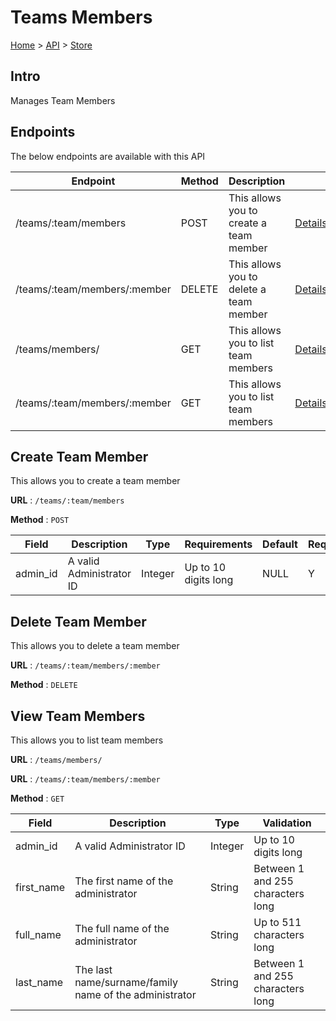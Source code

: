 # Teams Members
[Home](../../index.md) > [API](../index.md) > [Store](index.md)
## Intro
Manages Team Members
## Endpoints
The below endpoints are available with this API

| Endpoint | Method | Description | |
| --- | --- | --- | --- |
| /teams/:team/members | POST | This allows you to create a team member | [Details](#create-team-member) |
| /teams/:team/members/:member | DELETE | This allows you to delete a team member | [Details](#delete-team-member) |
| /teams/members/ | GET | This allows you to list team members | [Details](#view-team-members) |
| /teams/:team/members/:member | GET | This allows you to list team members | [Details](#view-team-members) |

## Create Team Member
This allows you to create a team member

**URL** : `/teams/:team/members`

**Method** : `POST`

| Field | Description | Type | Requirements | Default | Required? | Conditional? |
| --- | --- | --- | --- | --- | --- | --- |
| admin_id | A valid Administrator ID | Integer | Up to 10 digits long | NULL | Y | N |

## Delete Team Member
This allows you to delete a team member

**URL** : `/teams/:team/members/:member`

**Method** : `DELETE`

## View Team Members
This allows you to list team members

**URL** : `/teams/members/`

**URL** : `/teams/:team/members/:member`

**Method** : `GET`

| Field | Description | Type | Validation |
| --- | --- | --- | --- |
| admin_id | A valid Administrator ID | Integer | Up to 10 digits long |
| first_name | The first name of the administrator | String | Between 1 and 255 characters long |
| full_name | The full name of the administrator | String | Up to 511 characters long |
| last_name | The last name/surname/family name of the administrator | String | Between 1 and 255 characters long |
